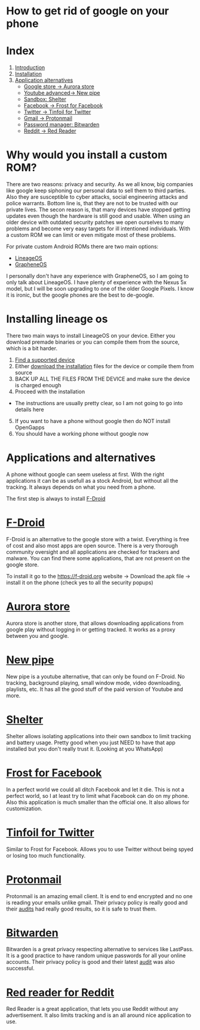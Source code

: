 # How to get rid of google on your phone 

# Index
1. [Introduction](#why-installing-a-custom-rom)
2. [Installation](#installing-lineage-os)
3. [Application alternatives](#applications-and-alternatives)
   * [Google store -> Aurora store](#aurora-store)
   * [Youtube advanced-> New pipe](#new-pipe)
   * [Sandbox: Shelter](#shelter)
   * [Facebook -> Frost for Facebook](#frost-for-facebook)
   * [Twitter -> Tinfoil for Twitter](#tinfoil-for-twitter)
   * [Gmail -> Protonmail](#protonmail)
   * [Password manager: Bitwarden](#bitwarden)
   * [Reddit -> Red Reader](#red-reader-for-reddit)


# Why would you install a custom ROM? 

There are two reasons: privacy and security. As we all know, big companies like google keep siphoning our personal data to sell them to third parties. Also they are susceptible to cyber attacks, social engineering attacks and police warrants. Bottom line is, that they are not to be trusted with our private lives. 
The secon reason is, that many devices have stopped getting updates even though the hardware is still good and usable. When using an older device with outdated security patches we open ourselves to many problems and become very easy targets for ill intentioned individuals. With a custom ROM we can limit or even mitigate most of these problems. 

For private custom Android ROMs there are two main options:

* [LineageOS](https://lineageos.org/)
* [GrapheneOS](https://grapheneos.org) 

I personally don't have any experience with GrapheneOS, so I am going to only talk about LineageOS. I have plenty of experience with the Nexus 5x model, but I will be soon upgrading to one of the older Google Pixels. I know it is ironic, but the google phones are the best to de-google.

# Installing lineage os

There two main ways to install LineageOS on your device. Either you download premade binaries or you can compile them from the source, which is a bit harder. 

1. [Find a supported device](https://wiki.lineageos.org/devices/)
2. Either [download the installation](https://download.lineageos.org/) files for the device or compile them from source
3. BACK UP ALL THE FILES FROM THE DEVICE and make sure the device is charged enough
4. Proceed with the installation 
 * The instructions are usually pretty clear, so I am not going to go into details here
5. If you want to have a phone without google then do NOT install OpenGapps
6. You should have a working phone without google now



# Applications and alternatives

A phone without google can seem useless at first. With the right applications it can be as usefull as a stock Android, but without all the tracking. It always depends on what you need from a phone. 

The first step is always to install [F-Droid](https://f-droid.org/) 

# [F-Droid](https://f-droid.org/) 

F-Droid is an alternative to the google store with a twist. Everything is free of cost and also most apps are open source. There is a very thorough community oversight and all applications are checked for trackers and malware. You can find there some applications, that are not present on the google store. 

To install it go to the https://f-droid.org website -> Download the.apk file -> install it on the phone (check yes to all the security popups)



# [Aurora store](https://f-droid.org/en/packages/com.aurora.store/)

Aurora store is another store, that allows downloading applications from google play without logging in or getting tracked. It works as a proxy between you and google. 



# [New pipe](https://f-droid.org/en/packages/org.schabi.newpipe/)

New pipe is a youtube alternative, that can only be found on F-Droid. No tracking, background playing, small window mode, video downloading, playlists, etc. It has all the good stuff of the paid version of Youtube and more. 



# [Shelter](https://f-droid.org/en/packages/net.typeblog.shelter/)

Shelter allows isolating applications into their own sandbox to limit tracking and battery usage. Pretty good when you just NEED to have that app installed but you don't really trust it. (Looking at you WhatsApp)



# [Frost for Facebook](https://f-droid.org/en/packages/com.pitchedapps.frost/)

In a perfect world we could all ditch Facebook and let it die. This is not a perfect world, so I at least try to limit what Facebook can do on my phone. Also this application is much smaller than the official one. It also allows for customization.



# [Tinfoil for Twitter](https://f-droid.org/en/packages/com.mill_e.twitterwrapper/)

Similar to Frost for Facebook. Allows you to use Twitter without being spyed or losing too much functionality. 


# [Protonmail](https://protonmail.com/)

Protonmail is an amazing email client. It is end to end encrypted and no one is reading your emails unlike gmail. Their privacy policy is really good and their [audits](https://protonmail.com/blog/openpgpjs-protonmail-security-audit/) had really good results, so it is safe to trust them.


# [Bitwarden](https://bitwarden.com/)

Bitwarden is a great privacy respecting alternative to services like LastPass. It is a good practice to have random unique passwords for all your online accounts. Their privacy policy is good and their latest [audit](https://bitwarden.com/blog/post/bitwarden-network-security-assessment-2020/) was also successful.


# [Red reader for Reddit](https://f-droid.org/en/packages/org.quantumbadger.redreader/)

Red Reader is a great application, that lets you use Reddit without any advertisement. It also limits tracking and is an all around nice application to use. 
